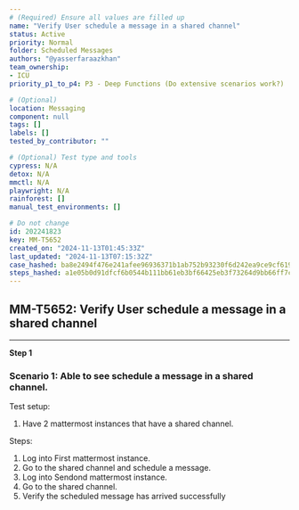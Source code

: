 ```yaml
---
# (Required) Ensure all values are filled up
name: "Verify User schedule a message in a shared channel"
status: Active
priority: Normal
folder: Scheduled Messages
authors: "@yasserfaraazkhan"
team_ownership:
- ICU
priority_p1_to_p4: P3 - Deep Functions (Do extensive scenarios work?)

# (Optional)
location: Messaging
component: null
tags: []
labels: []
tested_by_contributor: ""

# (Optional) Test type and tools
cypress: N/A
detox: N/A
mmctl: N/A
playwright: N/A
rainforest: []
manual_test_environments: []

# Do not change
id: 202241823
key: MM-T5652
created_on: "2024-11-13T01:45:33Z"
last_updated: "2024-11-13T07:15:32Z"
case_hashed: ba8e2494f476e241afee96936371b1ab752b93230f6d242ea9ce9cf61958ccc7cf63b01361562c5962367067e51154a0
steps_hashed: a1e05b0d91dfcf6b0544b111bb61eb3bf66425eb3f73264d9bb66ff7cf02461a3a172d718d1ff44854ea5ff85dfc5e8b
---
```


<!-- (Auto-generated) Based on frontmatter's "key" and "name" -->

## MM-T5652: Verify User schedule a message in a shared channel

---

**Step 1**

### Scenario 1: Able to see schedule a message in a shared channel.

Test setup:

1. Have 2 mattermost instances that have a shared channel.

Steps:

1. Log into First mattermost instance.
2. Go to the shared channel and schedule a message.
3. Log into Sendond mattermost instance.
4. Go to the shared channel.
5. Verify the scheduled message has arrived successfully
